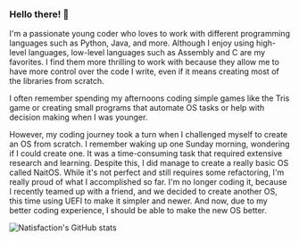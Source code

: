 ### Hello there! 👋

I'm a passionate young coder who loves to work with different programming languages such as Python, Java, and more.
Although I enjoy using high-level languages, low-level languages such as Assembly and C are my favorites. I find them more thrilling to work with because they allow me to have more control over the code I write, even if it means creating most of the libraries from scratch.

I often remember spending my afternoons coding simple games like the Tris game or creating small programs that automate OS tasks or help with decision making when I was younger.

However, my coding journey took a turn when I challenged myself to create an OS from scratch.
I remember waking up one Sunday morning, wondering if I could create one.
It was a time-consuming task that required extensive research and learning. Despite this, I did manage to create a really basic OS called NaitOS.
While it's not perfect and still requires some refactoring, I'm really proud of what I accomplished so far. I'm no longer coding it, because I recently teamed up with a friend, and we decided to create another OS, this time using UEFI to make it simpler and newer. And now, due to my better coding experience, I should be able to make the new OS better.

![Natisfaction's GitHub stats](https://github-readme-stats.vercel.app/api?username=Natisfaction&show_icons=true)
